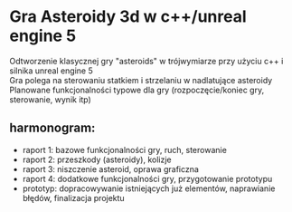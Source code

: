 # Gra Asteroidy 3d w c++/unreal engine 5

Odtworzenie klasycznej gry "asteroids" w trójwymiarze przy użyciu c++ i silnika unreal engine 5  
Gra polega na sterowaniu statkiem i strzelaniu w nadlatujące asteroidy  
Planowane funkcjonalności typowe dla gry (rozpoczęcie/koniec gry, sterowanie, wynik itp)

## harmonogram:
* raport 1: bazowe funkcjonalności gry, ruch, sterowanie
* raport 2: przeszkody (asteroidy), kolizje
* raport 3: niszczenie asteroid, oprawa graficzna
* raport 4: dodatkowe funkcjonalności gry, przygotowanie prototypu
* prototyp: dopracowywanie istniejących już elementów, naprawianie błędów, finalizacja projektu

